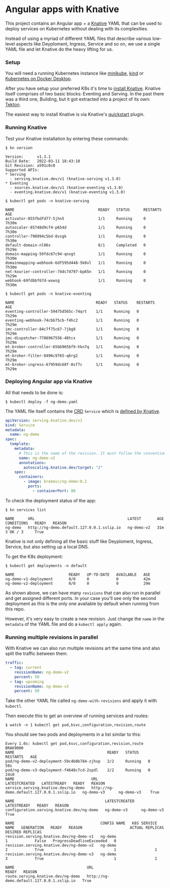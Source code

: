 # Angular apps with Knative

This project contains an Angular app + a [Knative](https://knative.dev/) YAML that can be used to deploy services on Kubernetes without dealing with its complexities.

Instead of using a myriad of different YAML files that describe various low-level aspects like Deyploment, Ingress, Service and so on, we use a single YAML file and let Knative do the heavy lifting for us.

### Setup

You will need a running Kubernetes instance like [minikube](https://minikube.sigs.k8s.io/docs/start/), [kind](https://kind.sigs.k8s.io/docs/user/quick-start/#installation) or [Kubernetes on Docker Desktop](https://birthday.play-with-docker.com/kubernetes-docker-desktop/).


After you have setup your preferred K8s it's time to [install Knative](https://knative.dev/docs/install/). Knative itself comprises of two basic blocks: Eventing and Serving. In the past there was a third one, Building, but it got extracted into a project of its own: [Tekton](https://tekton.dev/).

The easiest way to install Knative is via Knative's [quickstart](https://knative.dev/docs/install/quickstart-install/) plugin.

### Running Knative

Test your Knative installation by entering these commands:

`$ kn version`

```shell
Version:      v1.3.1
Build Date:   2022-03-11 18:43:10
Git Revision: a591c0c0
Supported APIs:
* Serving
  - serving.knative.dev/v1 (knative-serving v1.3.0)
* Eventing
  - sources.knative.dev/v1 (knative-eventing v1.3.0)
  - eventing.knative.dev/v1 (knative-eventing v1.3.0)
```

`$ kubectl get pods -n knative-serving`

```shell
NAME                                     READY   STATUS      RESTARTS   AGE
activator-855fbdfd77-5jhn5               1/1     Running     0          7h30m
autoscaler-85748d9cf4-p654d              1/1     Running     0          7h30m
controller-798994c5bd-8vsgk              1/1     Running     0          7h30m
default-domain-nl86s                     0/1     Completed   0          7h29m
domain-mapping-59fdc67c94-qnxgt          1/1     Running     0          7h30m
domainmapping-webhook-6df595d448-5k8vl   1/1     Running     0          7h30m
net-kourier-controller-74dc74797-bp65n   1/1     Running     0          7h29m
webhook-69fdbbf67d-wxwsg                 1/1     Running     0          7h30m
```

`$ kubectl get pods -n knative-eventing`

```shell
NAME                                    READY   STATUS    RESTARTS   AGE
eventing-controller-59475d565c-74qrt    1/1     Running   0          7h29m
eventing-webhook-74cbb75cb-f4hc2        1/1     Running   0          7h29m
imc-controller-84c7f75c67-7jbg8         1/1     Running   0          7h29m
imc-dispatcher-7786967556-48tcx         1/1     Running   0          7h29m
mt-broker-controller-65bb965bf9-hkn7q   1/1     Running   0          7h29m
mt-broker-filter-8496c9765-q6rg2        1/1     Running   0          7h29m
mt-broker-ingress-67959dc68f-8sf7c      1/1     Running   0          7h29m
```

### Deploying Angular app via Knative

All that needs to be done is:

`$ kubectl deploy -f ng-demo.yaml`

The YAML file itself contains the [CRD](https://kubernetes.io/docs/concepts/extend-kubernetes/api-extension/custom-resources/) `Service` which is [defined by Knative](https://github.com/knative/specs/blob/main/specs/serving/knative-api-specification-1.0.md#service).

```yaml
apiVersion: serving.knative.dev/v1
kind: Service
metadata:
  name: ng-demo
spec:
  template:
    metadata:
      # This is the name of the revision. It must follow the convention {service-name}-{revision-name}
      name: ng-demo-v2
      annotations:
        autoscaling.knative.dev/target: "2"
    spec:
      containers:
        - image: brakmic/ng-demo:0.2
          ports:
            - containerPort: 80
```

To check the deployment status of the app:

`$ kn services list`

```shell
NAME      URL                                         LATEST       AGE   CONDITIONS   READY   REASON
ng-demo   http://ng-demo.default.127.0.0.1.sslip.io   ng-demo-v2   31m   3 OK / 3     True
```

Knative is not only defining all the basic stuff like Deyploment, Ingress, Service, but also setting up a local DNS.

To get the K8s deployment:

`$ kubectl get deployments -n default`

```shell
NAME                        READY   UP-TO-DATE   AVAILABLE   AGE
ng-demo-v1-deployment       0/0     0            0           42m
ng-demo-v2-deployment       0/0     0            0           29m
```

As shown above, we can have many `revisions` that can also run in parallel and get assigned different ports. In your case you'll see only the second deployment as this is the only one available by default when running from this repo. 

However, it's very easy to create a new revision. Just change the `name` in the `metadata` of the YAML file and do a `kubectl apply` again.

### Running multiple revisions in parallel

With Knative we can also run multiple revisions art the same time and also split the traffic between them.

```yaml
traffic:
  - tag: current
    revisionName: ng-demo-v2
    percent: 50
  - tag: upcoming
    revisionName: ng-demo-v3
    percent: 50
```

Take the other YAML file called `ng-demo-with-revisions` and apply it with `kubectl`.

Then execute this to get an overview of running services and routes:

`$ watch -n 1 kubectl get pod,ksvc,configuration,revision,route`

You should see two pods and deployments in a list similar to this:

```shell
Every 1.0s: kubectl get pod,ksvc,configuration,revision,route                                                                                                        BRAK9000
NAME                                         READY   STATUS    RESTARTS   AGE
pod/ng-demo-v2-deployment-59c4b8b784-zjhxp   2/2     Running   0          58s
pod/ng-demo-v3-deployment-f4648c7cd-2spdl    2/2     Running   0          24s0
NAME                                  URL                                         LATESTCREATED   LATESTREADY   READY   REASON
service.serving.knative.dev/ng-demo   http://ng-demo.default.127.0.0.1.sslip.io   ng-demo-v3      ng-demo-v3    True

NAME                                        LATESTCREATED   LATESTREADY   READY   REASON
configuration.serving.knative.dev/ng-demo   ng-demo-v3      ng-demo-v3    True

NAME                                      CONFIG NAME   K8S SERVICE NAME   GENERATION   READY   REASON                     ACTUAL REPLICAS   DESIRED REPLICAS
revision.serving.knative.dev/ng-demo-v1   ng-demo                          1            False   ProgressDeadlineExceeded   0
revision.serving.knative.dev/ng-demo-v2   ng-demo                          2            True                               1                 1
revision.serving.knative.dev/ng-demo-v3   ng-demo                          3            True                               1                 1

NAME                                URL                                         READY   REASON
route.serving.knative.dev/ng-demo   http://ng-demo.default.127.0.0.1.sslip.io   True
```
